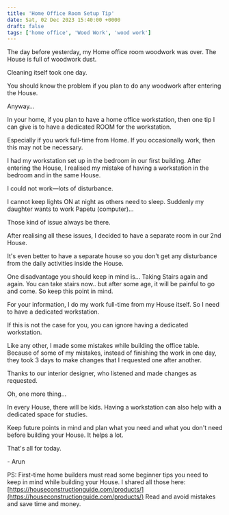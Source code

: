 ```yaml
---
title: 'Home Office Room Setup Tip'
date: Sat, 02 Dec 2023 15:40:00 +0000
draft: false
tags: ['home office', 'Wood Work', 'wood work']
---
```


The day before yesterday, my Home office room woodwork was over. The House is full of woodwork dust.

Cleaning itself took one day.

You should know the problem if you plan to do any woodwork after entering the House.

Anyway…

In your home, if you plan to have a home office workstation, then one tip I can give is to have a dedicated ROOM for the workstation.

Especially if you work full-time from Home. If you occasionally work, then this may not be necessary.

I had my workstation set up in the bedroom in our first building. After entering the House, I realised my mistake of having a workstation in the bedroom and in the same House.

I could not work—lots of disturbance.

I cannot keep lights ON at night as others need to sleep. Suddenly my daughter wants to work Papetu (computer)...

Those kind of issue always be there.

After realising all these issues, I decided to have a separate room in our 2nd House.

It's even better to have a separate house so you don't get any disturbance from the daily activities inside the House.

One disadvantage you should keep in mind is… Taking Stairs again and again. You can take stairs now.. but after some age, it will be painful to go and come. So keep this point in mind.

For your information, I do my work full-time from my House itself. So I need to have a dedicated workstation.

If this is not the case for you, you can ignore having a dedicated workstation.

Like any other, I made some mistakes while building the office table. Because of some of my mistakes, instead of finishing the work in one day, they took 3 days to make changes that I requested one after another.

Thanks to our interior designer, who listened and made changes as requested.

Oh, one more thing…

In every House, there will be kids. Having a workstation can also help with a dedicated space for studies.

Keep future points in mind and plan what you need and what you don't need before building your House. It helps a lot.

That's all for today.

\- Arun

PS: First-time home builders must read some beginner tips you need to keep in mind while building your House. I shared all those here: [https://houseconstructionguide.com/products/](https://houseconstructionguide.com/products/) Read and avoid mistakes and save time and money.